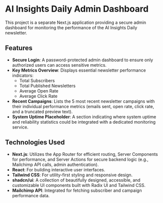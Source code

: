 # AI Insights Daily Admin Dashboard

This project is a separate Next.js application providing a secure admin dashboard for monitoring the performance of the AI Insights Daily newsletter.

## Features

*   **Secure Login**: A password-protected admin dashboard to ensure only authorized users can access sensitive metrics.
*   **Key Metrics Overview**: Displays essential newsletter performance indicators:
    *   Total Subscribers
    *   Total Published Newsletters
    *   Average Open Rate
    *   Average Click Rate
*   **Recent Campaigns**: Lists the 5 most recent newsletter campaigns with their individual performance metrics (emails sent, open rate, click rate, and a truncated preview text).
*   **System Uptime Placeholder**: A section indicating where system uptime and reliability statistics could be integrated with a dedicated monitoring service.

## Technologies Used

*   **Next.js**: Utilizes the App Router for efficient routing, Server Components for performance, and Server Actions for secure backend logic (e.g., Mailchimp API calls, admin authentication).
*   **React**: For building interactive user interfaces.
*   **Tailwind CSS**: For utility-first styling and responsive design.
*   **shadcn/ui**: A collection of beautifully designed, accessible, and customizable UI components built with Radix UI and Tailwind CSS.
*   **Mailchimp API**: Integrated for fetching subscriber and campaign performance data.

